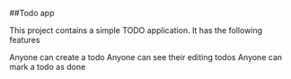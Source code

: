 <!-- md is a markdown file -->
<!-- Markdown is a pretty way to write. -->

##Todo app

This project contains a simple TODO application.
It has the following features 

Anyone can create a todo
Anyone can see their editing todos
Anyone can mark a todo as done

<!-- Initialise a node project -->
<!-- put a package.json -->